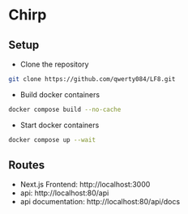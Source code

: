 # Chirp

## Setup

-   Clone the repository

```bash
git clone https://github.com/qwerty084/LF8.git
```

-   Build docker containers

```bash
docker compose build --no-cache
```

-   Start docker containers

```bash
docker compose up --wait
```

## Routes

-   Next.js Frontend: http://localhost:3000
-   api: http://localhost:80/api
-   api documentation: http://localhost:80/api/docs
